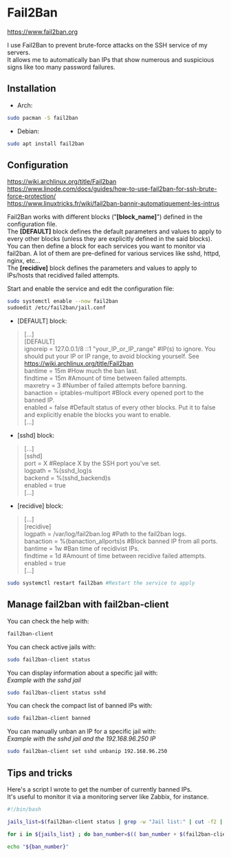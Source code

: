 # Fail2Ban

<https://www.fail2ban.org>

I use Fail2Ban to prevent brute-force attacks on the SSH service of my servers.  
It allows me to automatically ban IPs that show numerous and suspicious signs like too many password failures.

## Installation

- Arch:

```bash
sudo pacman -S fail2ban
```

- Debian:

```bash
sudo apt install fail2ban
```

## Configuration

<https://wiki.archlinux.org/title/Fail2ban>  
<https://www.linode.com/docs/guides/how-to-use-fail2ban-for-ssh-brute-force-protection/>  
<https://www.linuxtricks.fr/wiki/fail2ban-bannir-automatiquement-les-intrus>

Fail2Ban works with different blocks ("**[block_name]**") defined in the configuration file.  
The **[DEFAULT]** block defines the default parameters and values to apply to every other blocks (unless they are explicitly defined in the said blocks).  
You can then define a block for each services you want to monitor via fail2ban. A lot of them are pre-defined for various services like sshd, httpd, nginx, etc...  
The **[recidive]** block defines the parameters and values to apply to IPs/hosts that recidived failed attempts.

Start and enable the service and edit the configuration file:

```bash
sudo systemctl enable --now fail2ban
sudoedit /etc/fail2ban/jail.conf
```

- [DEFAULT] block:

> [...]  
> [DEFAULT]  
> ignoreip = 127.0.0.1/8 ::1 "your_IP_or_IP_range" #IP(s) to ignore. You should put your IP or IP range, to avoid blocking yourself. See <https://wiki.archlinux.org/title/Fail2ban>  
> bantime = 15m #How much the ban last.  
> findtime = 15m #Amount of time between failed attempts.  
> maxretry = 3 #Number of failed attempts before banning.  
> banaction = iptables-multiport #Block every opened port to the banned IP.  
> enabled = false #Default status of every other blocks. Put it to false and explicitly enable the blocks you want to enable.  
> [...]

- [sshd] block:

> [...]  
> [sshd]  
> port = X #Replace X by the SSH port you've set.  
> logpath = %(sshd_log)s  
> backend = %(sshd_backend)s  
> enabled = true  
> [...]

- [recidive] block:

> [...]  
> [recidive]  
> logpath  = /var/log/fail2ban.log #Path to the fail2ban logs.  
> banaction = %(banaction_allports)s #Block banned IP from all ports.  
> bantime  = 1w #Ban time of recidivist IPs.  
> findtime = 1d #Amount of time between recidive failed attempts.  
> enabled = true  
> [...]

```bash
sudo systemctl restart fail2ban #Restart the service to apply
```

## Manage fail2ban with fail2ban-client

You can check the help with:

```bash
fail2ban-client
```

You can check active jails with:

```bash
sudo fail2ban-client status
```

You can display information about a specific jail with:  
*Example with the sshd jail*

```bash
sudo fail2ban-client status sshd
```

You can check the compact list of banned IPs with:

```bash
sudo fail2ban-client banned
```

You can manually unban an IP for a specific jail with:  
*Example with the sshd jail and the 192.168.96.250 IP*

```bash
sudo fail2ban-client set sshd unbanip 192.168.96.250
```

## Tips and tricks

Here's a script I wrote to get the number of currently banned IPs.  
It's useful to monitor it via a monitoring server like Zabbix, for instance.

```bash
#!/bin/bash

jails_list=$(fail2ban-client status | grep -w "Jail list:" | cut -f2 | sed s/,//g)

for i in ${jails_list} ; do ban_number=$(( ban_number + $(fail2ban-client status "${i}" | grep -w "Currently banned:" | cut -f2) )) ; done

echo "${ban_number}"
```
